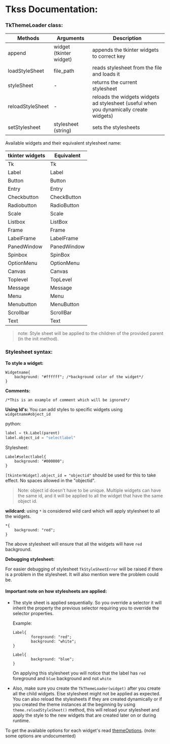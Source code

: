 # Tkss Documentation:

### TkThemeLoader class:


| Methods             |               Arguments     |   Description                                                                          |
| -----------         | -----------                 |-------                                                                                 |
| append              |   widget (tkinter widget)   | appends the tkinter widgets to correct key                                             | 
| loadStyleSheet      |   file_path                 | reads stylesheet from the file and loads it                                            | 
| styleSheet          |   -                         | returns the current stylesheet                                                         | 
| reloadStyleSheet    |   -                         | reloads the widgets widgets ad stylesheet (useful when you dynamically create widgets) | 
| setStylesheet       |   stylesheet (string)       | sets the stylesheets                                                                   | 

Available widgets and their equivalent stylesheet name:

| tkinter widgets     |      Equivalent             |                                                                
| -----------         | -----------                 |
|      Tk             |        Tk                   |
|      Label          |        Label                |
|      Button         |        Button               |
|      Entry          |        Entry                |
|      Checkbutton    |        CheckButton          |
|      Radiobutton    |        RadioButton          |
|      Scale          |        Scale                |
|      Listbox        |        ListBox              |
|      Frame          |        Frame                |
|      LabelFrame     |        LabelFrame           |
|      PanedWindow    |        PanedWindow          |
|      Spinbox        |        SpinBox              |
|      OptionMenu     |        OptionMenu           |
|      Canvas         |        Canvas               |
|      Toplevel       |        TopLevel             |
|      Message        |        Message              |
|      Menu           |        Menu                 |
|      Menubutton     |        MenuButton           |
|      Scrollbar      |        ScrollBar            |
|      Text           |        Text                 |

> note: Style sheet will be applied to the children of the provided parent (in the init method).

### Stylesheet syntax:

**To style a widget:**
```
Widgetname{
    background: "#ffffff"; /*background color of the widget*/
}
```
**Comments:**
```
/*This is an example of comment which will be ignored*/
```

**Using Id's:**
    You can add styles to specific widgets using `widgetname#object_id`

python:
```python
label = tk.Label(parent)
label.object_id = "selectlabel"
```
Stylesheet:
```
Label#selectlabel{
    background: "#000000";
}
```

`[tkinterWidget].object_id = "objectid"` should be used for this to take effect.
No spaces allowed in the "objectid".

>Note: object id doesn't have to be unique. Multiple widgets can have the same id,
> and it will be applied to all the widget that have the same object id.

**wildcard:**
    using `*` is considered wild card which will apply stylesheet to all the widgets.

```
*{
    background: "red";
}
```
The above stylesheet will ensure that all the widgets will have `red` background.

**Debugging stylesheet:**

For easier debugging of stylesheet `TkStyleSheetError` will be raised if there is a problem in the stylesheet. 
It will also mention were the problem could be.

#### Important note on how stylesheets are applied:  
 * The style sheet is applied sequentially. So you override a selector it will inherit the property
    the previous selector requiring you to override the selector properties.
   
    Example:
    ```
    Label{
            foreground: "red";
            background: "white";
    }
        
    Label{
            background: "blue";
    }    
    ```    
    On applying this stylesheet you will notice that the label has `red` foreground and `blue` background and not `white`

* Also, make sure you create the `TkThemeLoader(widget)` after you create all the child widgets. Else stylesheet might not be applied as expected. 
  You can also reload the stylesheets if they are created dynamically or if you created the theme instances at the beginning by using `theme.reloadStyleSheet()` method, this 
  will reload your stylesheet and apply the style to the new widgets that are created later on or during runtime.

To get the available options for each widget's read [themeOptions](theme_options.tkss). (note: some options are undocumented)
